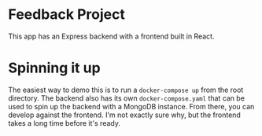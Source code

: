 # Feedback Project

This app has an Express backend with a frontend built in React.

# Spinning it up

The easiest way to demo this is to run a `docker-compose up` from the root directory. The backend also has its own `docker-compose.yaml` that can be used to spin up the backend with a MongoDB instance. From there, you can develop against the frontend. I'm not exactly sure why, but the frontend takes a long time before it's ready.
